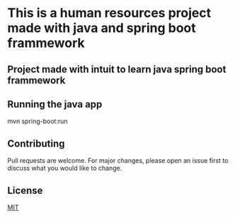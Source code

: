 # This is a human resources project made with java and spring boot frammework

## Project made with intuit to learn java spring boot frammework

## Running the java app

mvn spring-boot:run

## Contributing

Pull requests are welcome. For major changes, please open an issue first to discuss what you would like to change.

## License

<a href="https://choosealicense.com/licenses/mit/">MIT</a>
